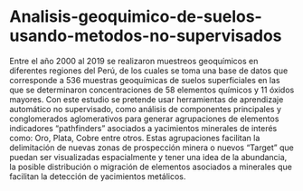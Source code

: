 # Analisis-geoquimico-de-suelos-usando-metodos-no-supervisados
Entre el año 2000 al 2019 se realizaron muestreos geoquímicos en diferentes regiones del Perú, de los cuales se toma una base de datos que corresponde a 536 muestras geoquímicas de suelos superficiales en las que se determinaron concentraciones de 58 elementos químicos y 11 óxidos mayores.  Con este estudio se pretende usar herramientas de aprendizaje automático no supervisado, como análisis de componentes principales y conglomerados aglomerativos para generar agrupaciones de elementos indicadores “pathfinders” asociados a yacimientos minerales de interés como: Oro, Plata, Cobre entre otros. Estas agrupaciones facilitan la delimitación de nuevas zonas de prospección minera o nuevos “Target” que puedan ser visualizadas espacialmente y tener una idea de la abundancia, la posible distribución o migración de elementos asociados a minerales que facilitan la detección de yacimientos metálicos.
